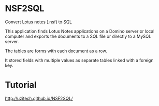 NSF2SQL
=======

Convert Lotus notes (.nsf) to SQL

This application finds Lotus Notes applications on a Domino server or local computer and exports the documents to a SQL file or directly to a MySQL server.

The tables are forms with each document as a row.

It stored fields with multiple values as separate tables linked with a foreign key.

Tutorial
========

http://uzitech.github.io/NSF2SQL/
